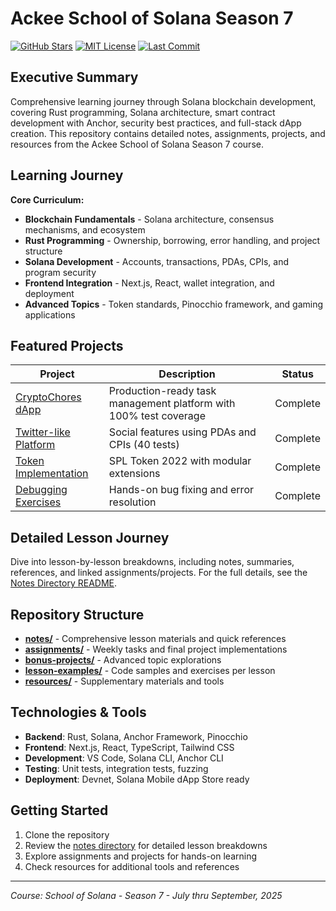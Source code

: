# Ackee School of Solana Season 7

[![GitHub Stars](https://img.shields.io/github/stars/paragoner1/Ackee-School-of-Solana-Season7?style=social)](https://github.com/paragoner1/Ackee-School-of-Solana-Season7/stargazers)
[![MIT License](https://img.shields.io/badge/License-MIT-green.svg)](LICENSE)
[![Last Commit](https://img.shields.io/github/last-commit/paragoner1/Ackee-School-of-Solana-Season7)](https://github.com/paragoner1/Ackee-School-of-Solana-Season7/commits/main)

## Executive Summary

Comprehensive learning journey through Solana blockchain development, covering Rust programming, Solana architecture, smart contract development with Anchor, security best practices, and full-stack dApp creation. This repository contains detailed notes, assignments, projects, and resources from the Ackee School of Solana Season 7 course.

## Learning Journey

**Core Curriculum:**
- **Blockchain Fundamentals** - Solana architecture, consensus mechanisms, and ecosystem
- **Rust Programming** - Ownership, borrowing, error handling, and project structure
- **Solana Development** - Accounts, transactions, PDAs, CPIs, and program security
- **Frontend Integration** - Next.js, React, wallet integration, and deployment
- **Advanced Topics** - Token standards, Pinocchio framework, and gaming applications

## Featured Projects

| Project | Description | Status |
|---------|-------------|--------|
| [CryptoChores dApp](../assignments/program-paragoner1/) | Production-ready task management platform with 100% test coverage | Complete |
| [Twitter-like Platform](../assignments/lesson-4-task/) | Social features using PDAs and CPIs (40 tests) | Complete |
| [Token Implementation](../bonus-projects/token-example/) | SPL Token 2022 with modular extensions | Complete |
| [Debugging Exercises](../lesson-examples/lesson-5-debugging/) | Hands-on bug fixing and error resolution | Complete |

## Detailed Lesson Journey

Dive into lesson-by-lesson breakdowns, including notes, summaries, references, and linked assignments/projects. For the full details, see the [Notes Directory README](notes/README.md).

## Repository Structure

- **[notes/](notes/)** - Comprehensive lesson materials and quick references
- **[assignments/](assignments/)** - Weekly tasks and final project implementations  
- **[bonus-projects/](bonus-projects/)** - Advanced topic explorations
- **[lesson-examples/](lesson-examples/)** - Code samples and exercises per lesson
- **[resources/](resources/)** - Supplementary materials and tools

## Technologies & Tools

- **Backend**: Rust, Solana, Anchor Framework, Pinocchio
- **Frontend**: Next.js, React, TypeScript, Tailwind CSS
- **Development**: VS Code, Solana CLI, Anchor CLI
- **Testing**: Unit tests, integration tests, fuzzing
- **Deployment**: Devnet, Solana Mobile dApp Store ready

## Getting Started

1. Clone the repository
2. Review the [notes directory](notes/README.md) for detailed lesson breakdowns
3. Explore assignments and projects for hands-on learning
4. Check resources for additional tools and references

---

*Course: School of Solana - Season 7 - July thru September, 2025*
